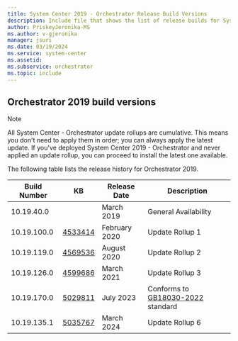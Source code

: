 ```yaml
---
title: System Center 2019 - Orchestrator Release Build Versions
description: Include file that shows the list of release builds for System Center 2019 - Orchestrator.
author: PriskeyJeronika-MS
ms.author: v-gjeronika
manager: jsuri
ms.date: 03/19/2024
ms.service: system-center
ms.assetid: 
ms.subservice: orchestrator
ms.topic: include
---
```


## Orchestrator 2019 build versions

>[!NOTE]
>All System Center - Orchestrator update rollups are cumulative. This means you don't need to apply them in order; you can always apply the latest update. If you've deployed System Center 2019 - Orchestrator and never applied an update rollup, you can proceed to install the latest one available.

The following table lists the release history for Orchestrator 2019.

|Build Number |KB |Release Date |Description |
|-------------|---|-------------|------------|
|10.19.40.0||March 2019 |General Availability |
|10.19.100.0|[4533414](https://support.microsoft.com/kb/4533414) |February 2020 |Update Rollup 1 |
|10.19.119.0|[4569536](https://support.microsoft.com/kb/4569536) |August 2020 |Update Rollup 2 |
|10.19.126.0|[4599686](https://support.microsoft.com/kb/4599686) |March 2021 |Update Rollup 3 |
|10.19.170.0|[5029811](https://support.microsoft.com/kb/5029811) |July 2023 |Conforms to [GB18030-2022](/azure/compliance/offerings/offering-china-gb-18030) standard |
|10.19.135.1|[5035767](https://support.microsoft.com/kb/5035767) | March 2024 | Update Rollup 6 |
